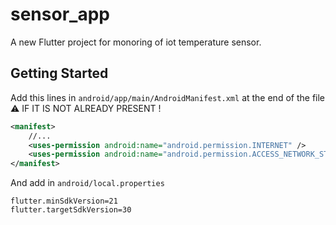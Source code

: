 # sensor_app

A new Flutter project for monoring of iot temperature sensor.

## Getting Started

Add this lines in `android/app/main/AndroidManifest.xml` at the end of the file :warning: IF IT IS NOT ALREADY PRESENT !
```xml
<manifest>
    //...
    <uses-permission android:name="android.permission.INTERNET" />
    <uses-permission android:name="android.permission.ACCESS_NETWORK_STATE" />
</manifest>
```

And add in `android/local.properties` 
```
flutter.minSdkVersion=21
flutter.targetSdkVersion=30
```


